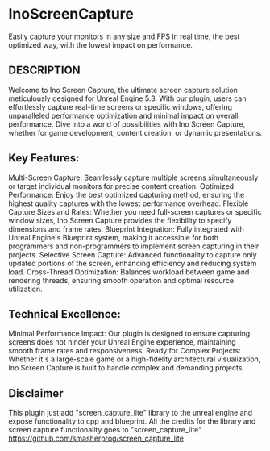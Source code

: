 # InoScreenCapture
 Easily capture your monitors in any size and FPS in real time, the best optimized way, with the lowest impact on performance.

## DESCRIPTION
Welcome to Ino Screen Capture, the ultimate screen capture solution meticulously designed for Unreal Engine 5.3. With our plugin, users can effortlessly capture real-time screens or specific windows, offering unparalleled performance optimization and minimal impact on overall performance. Dive into a world of possibilities with Ino Screen Capture, whether for game development, content creation, or dynamic presentations.

## Key Features:
Multi-Screen Capture: Seamlessly capture multiple screens simultaneously or target individual monitors for precise content creation.
Optimized Performance: Enjoy the best optimized capturing method, ensuring the highest quality captures with the lowest performance overhead.
Flexible Capture Sizes and Rates: Whether you need full-screen captures or specific window sizes, Ino Screen Capture provides the flexibility to specify dimensions and frame rates.
Blueprint Integration: Fully integrated with Unreal Engine's Blueprint system, making it accessible for both programmers and non-programmers to implement screen capturing in their projects.
Selective Screen Capture: Advanced functionality to capture only updated portions of the screen, enhancing efficiency and reducing system load.
Cross-Thread Optimization: Balances workload between game and rendering threads, ensuring smooth operation and optimal resource utilization.

## Technical Excellence:
Minimal Performance Impact: Our plugin is designed to ensure capturing screens does not hinder your Unreal Engine experience, maintaining smooth frame rates and responsiveness.
Ready for Complex Projects: Whether it's a large-scale game or a high-fidelity architectural visualization, Ino Screen Capture is built to handle complex and demanding projects.

## Disclaimer
This plugin just add "screen_capture_lite" library to the unreal engine and expose functionality to cpp and blueprint. 
All the credits for the library and screen capture functionality goes to "screen_capture_lite"
https://github.com/smasherprog/screen_capture_lite
